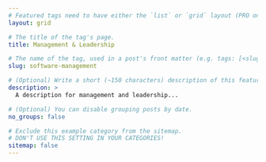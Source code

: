 ```yaml
---
# Featured tags need to have either the `list` or `grid` layout (PRO only).
layout: grid

# The title of the tag's page.
title: Management & Leadership

# The name of the tag, used in a post's front matter (e.g. tags: [<slug>]).
slug: software-management

# (Optional) Write a short (~150 characters) description of this featured tag.
description: >
  A description for management and leadership...

# (Optional) You can disable grouping posts by date.
no_groups: false

# Exclude this example category from the sitemap.
# DON'T USE THIS SETTING IN YOUR CATEGORIES!
sitemap: false
---
```

